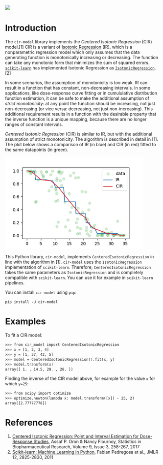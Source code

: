 [![](https://img.shields.io/pypi/v/cir-model)](https://pypi.org/project/cir-model/)

# Introduction
The `cir-model` library implements the *Centered Isotonic Regression* (CIR) model.[1] CIR is a variant of [Isotonic Regression](https://en.wikipedia.org/wiki/Isotonic_regression) (IR), which is a nonparametric regression model which only assumes that the data generating function is monotonically increasing or decreasing. The function can take any monotonic form that minimizes the sum of squared errors. [`scikit-learn`](https://scikit-learn.org/stable/) has implemented Isotonic Regression as [`IsotonicRegression`](https://scikit-learn.org/stable/modules/generated/sklearn.isotonic.IsotonicRegression.html).[2]

In some scenarios, the assumption of monotonicity is too weak. IR can result in a function that has constant, non-decreasing intervals. In some applications, like dose-response curve fitting or in cumululative distribution function estimation, it can be safe to make the additional assumption of *strict monotonicity*: at any point the function should be increasing, not just non-decreasing (or vice versa: decreasing, not just non-increasing). This additional requirement results in a function with the desirable property that the inverse function is a unique mapping, because there are no longer ranges of constant intervals.

*Centered Isotonic Regression* (CIR) is similar to IR, but with the additional assumption of strict monotonicity. The algorithm is described in detail in [1]. The plot below shows a comparison of IR (in blue) and CIR (in red) fitted to the same datapoints (in green).

![](https://github.com/mathijs02/cir-model/raw/main/examples/ir_cir_comparison.png)

This Python library, `cir-model`, implements `CenteredIsotonicRegression` in line with the algorithm in [1]. `cir-model` uses the `IsotonicRegression` implementation of `scikit-learn`. Therefore, `CenteredIsotonicRegression` takes the same parameters as `IsotonicRegression` and is completely compatible with `scikit-learn`. You can use it for example in `scikit-learn` pipelines.

You can install `cir-model` using `pip`:
```
pip install -U cir-model
```

# Examples
To fit a CIR model:
```
>>> from cir_model import CenteredIsotonicRegression
>>> x = [1, 2, 3, 4]
>>> y = [1, 37, 42, 5]
>>> model = CenteredIsotonicRegression().fit(x, y)
>>> model.transform(x)
array([ 1. , 14.5, 28. , 28. ])
```

Finding the inverse of the CIR model above, for example for the value `x` for which `y=25`:
```
>>> from scipy import optimize
>>> optimize.newton(lambda x: model.transform([x]) - 25, 2)
array([2.77777778])
```

# References
1. [Centered Isotonic Regression: Point and Interval Estimation for Dose-Response Studies](https://arxiv.org/abs/1701.05964), Assaf P. Oron & Nancy Flournoy, Statistics in Biopharmaceutical Research, Volume 9, Issue 3, 258-267, 2017
2. [Scikit-learn: Machine Learning in Python](https://jmlr.csail.mit.edu/papers/v12/pedregosa11a.html), Fabian Pedregosa et al., JMLR 12, 2825-2830, 2011
